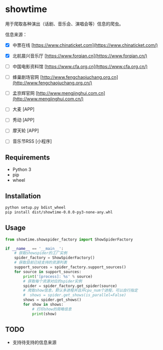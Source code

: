 # showtime

用于爬取各种演出（话剧、音乐会、演唱会等）信息的爬虫。

信息来源：

- [x] 中票在线 [https://www.chinaticket.com](https://www.chinaticket.com/)

- [x] 北航晨兴音乐厅 [https://www.forqian.cn](https://www.forqian.cn/)

- [ ] 中国电影资料馆 [https://www.cfa.org.cn](https://www.cfa.org.cn/)

- [ ] 蜂巢剧场官网 [http://www.fengchaojuchang.org.cn](http://www.fengchaojuchang.org.cn/)

- [ ] 孟京辉官网 [http://www.mengjinghui.com.cn](http://www.mengjinghui.com.cn/)

- [ ] 大麦 [APP]

- [ ] 秀动 [APP]

- [ ] 摩天轮 [APP]

- [ ] 音乐节RSS [小程序]

## Requirements

- Python 3
- pip
- wheel

## Installation

```bash
python setup.py bdist_wheel
pip install dist/showtime-0.0.0-py3-none-any.whl
```

## Usage

```python
from showtime.showspider_factory import ShowSpiderFactory

if __name__ == '__main__':
    # 获取showspider的工厂实例
    spider_factory = ShowSpiderFactory()
    # 获取目前已经支持的资源列表
    support_sources = spider_factory.support_sources()
    for source in support_sources:
        print('[process]: %s' % source)
        # 获取每个资源对应的spider实例
        spider = spider_factory.get_spider(source)
        # 爬取show信息，默认多进程并且开cpu_num个进程，可以自行指定
        #  shows = spider.get_shows(is_parallel=False)
        shows = spider.get_shows()
        for show in shows:
            # 打印show的简略信息
            print(show)
```

## TODO

- 支持待支持的信息来源